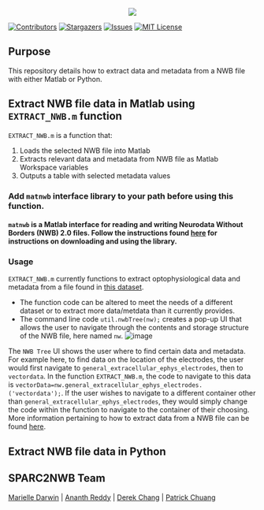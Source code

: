 <p align="center">
  <img src="https://user-images.githubusercontent.com/78009407/126273326-662b5aff-034f-4f48-a62a-69552195ff86.png" />
</p>

[![Contributors][contributors-shield]][contributors-url]
[![Stargazers][stars-shield]][stars-url]
[![Issues][issues-shield]][issues-url]
[![MIT License][license-shield]][license-url]

## Purpose
This repository details how to extract data and metadata from a NWB file with either Matlab or Python.

## Extract NWB file data in Matlab using `EXTRACT_NWB.m` function
`EXTRACT_NWB.m` is a function that:
1. Loads the selected NWB file into Matlab
2. Extracts relevant data and metadata from NWB file as Matlab Workspace variables
3. Outputs a table with selected metadata values

### Add `matnwb` interface library to your path before using this function.
#### `matnwb` is a Matlab interface for reading and writing Neurodata Without Borders (NWB) 2.0 files. Follow the instructions found [here](https://neurodatawithoutborders.github.io/matnwb/#setup) for instructions on downloading and using the library.

### Usage
`EXTRACT_NWB.m` currently functions to extract optophysiological data and metadata from a file found in [this dataset](https://sparc.science/datasets/124?type=dataset&path=files%2Fprimary%2Fcompression%2Fsub-20180809_G5%2Fsam-20180809_G5).
* The function code can be altered to meet the needs of a different dataset or to extract more data/metdata than it currently provides.
* The command line code `util.nwbTree(nw);` creates a pop-up UI that allows the user to navigate through the contents and storage structure of the NWB file, here named `nw`. 
![image](https://user-images.githubusercontent.com/78009407/126884868-454d97df-3303-453c-9076-75ae9207b019.png)

The `NWB Tree` UI shows the user where to find certain data and metadata. For example here, to find data on the location of the electrodes, the user would first navigate to `general_extracellular_ephys_electrodes`, then to `vectordata`. In the function `EXTRACT_NWB.m`, the code to navigate to this data is `vectorData=nw.general_extracellular_ephys_electrodes.('vectordata');`. If the user wishes to navigate to a different container other than `general_extracellular_ephys_electrodes`, they would simply change the code within the function to navigate to the container of their choosing. More information pertaining to how to extract data from a NWB file can be found [here](https://neurodatawithoutborders.github.io/matnwb/tutorials/html/basicUsage.html).


## Extract NWB file data in Python 



## SPARC2NWB Team
[Marielle Darwin](https://github.com/mldarwin) | [Ananth Reddy](https://github.com/anbhimi) | [Derek Chang](https://github.com/DerekYJC) | [Patrick Chuang](https://github.com/lifestrugglee)

[contributors-shield]: https://img.shields.io/github/contributors/SPARC-FAIR-Codeathon/sparc2nwb.svg?style=flat-square
[contributors-url]: https://github.com/SPARC-FAIR-Codeathon/sparc2nwb/graphs/contributors
[stars-shield]: https://img.shields.io/github/stars/SPARC-FAIR-Codeathon/sparc2nwb.svg?style=flat-square
[stars-url]: https://github.com/SPARC-FAIR-Codeathon/sparc2nwb/stargazers
[issues-shield]: https://img.shields.io/github/issues/SPARC-FAIR-Codeathon/sparc2nwb.svg?style=flat-square
[issues-url]: https://github.com/SPARC-FAIR-Codeathon/sparc2nwb/issues
[license-shield]: https://img.shields.io/github/license/SPARC-FAIR-Codeathon/sparc2nwb.svg?style=flat-square
[license-url]: https://github.com/SPARC-FAIR-Codeathon/sparc2nwb/blob/main/LICENSE
